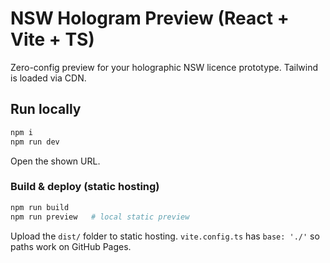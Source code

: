 # NSW Hologram Preview (React + Vite + TS)

Zero-config preview for your holographic NSW licence prototype. Tailwind is loaded via CDN.

## Run locally

```bash
npm i
npm run dev
```

Open the shown URL.

### Build & deploy (static hosting)

```bash
npm run build
npm run preview   # local static preview
```

Upload the `dist/` folder to static hosting. `vite.config.ts` has `base: './'` so paths work on GitHub Pages.
